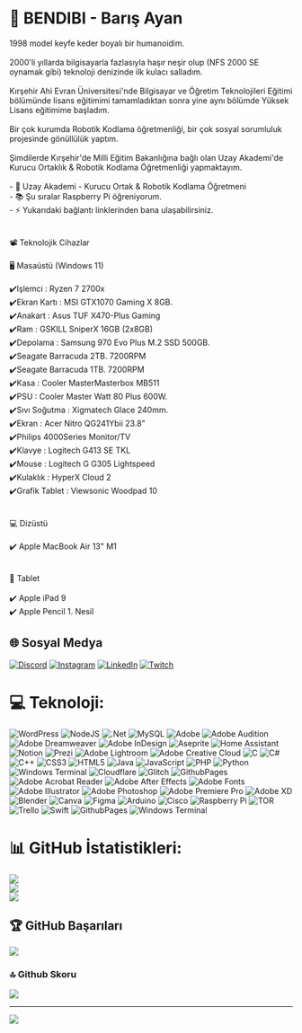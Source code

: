 # 💫 BENDIBI - Barış Ayan
1998 model keyfe keder boyalı bir humanoidim.<br><br>2000'li yıllarda bilgisayarla fazlasıyla haşır neşir olup (NFS 2000 SE oynamak gibi) teknoloji denizinde ilk kulacı salladım.<br><br>Kırşehir Ahi Evran Üniversitesi'nde Bilgisayar ve Öğretim Teknolojileri Eğitimi bölümünde lisans eğitimimi tamamladıktan sonra yine aynı bölümde Yüksek Lisans eğitimime başladım.<br><br>Bir çok kurumda Robotik Kodlama öğretmenliği, bir çok sosyal sorumluluk projesinde gönüllülük yaptım.<br><br>Şimdilerde Kırşehir'de Milli Eğitim Bakanlığına bağlı olan Uzay Akademi'de Kurucu Ortaklık & Robotik Kodlama Öğretmenliği yapmaktayım.<br><br>- 🔭 Uzay Akademi - Kurucu Ortak & Robotik Kodlama Öğretmeni<br>- 📚 Şu sıralar Raspberry Pi öğreniyorum.<br>- ⚡ Yukarıdaki bağlantı linklerinden bana ulaşabilirsiniz.<br><br><br>📽️ Teknolojik Cihazlar<br><br>🖥️ Masaüstü (Windows 11)<br><br>✔️Işlemci : Ryzen 7 2700x<br>✔️Ekran Kartı : MSI GTX1070 Gaming X 8GB.<br>✔️Anakart : Asus TUF X470-Plus Gaming<br>✔️Ram : GSKILL SniperX 16GB (2x8GB)<br>✔️Depolama : Samsung 970 Evo Plus M.2 SSD 500GB.<br>✔️Seagate Barracuda 2TB. 7200RPM<br>✔️Seagate Barracuda 1TB. 7200RPM<br>✔️Kasa : Cooler MasterMasterbox MB511<br>✔️PSU : Cooler Master Watt 80 Plus 600W.<br>✔️Sıvı Soğutma : Xigmatech Glace 240mm.<br>✔️Ekran : Acer Nitro QG241Ybii 23.8"<br>✔️Philips 4000Series Monitor/TV<br>✔️Klavye : Logitech G413 SE TKL<br>✔️Mouse : Logitech G G305 Lightspeed<br>✔️Kulaklık : HyperX Cloud 2<br>✔️Grafik Tablet : Viewsonic Woodpad 10<br><br><br>💻 Dizüstü<br><br>✔️ Apple MacBook Air 13" M1<br><br><br>📱 Tablet<br><br>✔️ Apple iPad 9<br>✔️ Apple Pencil 1. Nesil


## 🌐 Sosyal Medya
[![Discord](https://img.shields.io/badge/Discord-%237289DA.svg?logo=discord&logoColor=white)](https://discord.gg/https://discord.gg/4qDuUmE5bG) [![Instagram](https://img.shields.io/badge/Instagram-%23E4405F.svg?logo=Instagram&logoColor=white)](https://instagram.com/dbarisayan) [![LinkedIn](https://img.shields.io/badge/LinkedIn-%230077B5.svg?logo=linkedin&logoColor=white)](https://linkedin.com/in/https://www.linkedin.com/in/dbarisayan/) [![Twitch](https://img.shields.io/badge/Twitch-%239146FF.svg?logo=Twitch&logoColor=white)](https://twitch.tv/bendibi) 

# 💻 Teknoloji:
![WordPress](https://img.shields.io/badge/WordPress-%23117AC9.svg?style=for-the-badge&logo=WordPress&logoColor=white) ![NodeJS](https://img.shields.io/badge/node.js-6DA55F?style=for-the-badge&logo=node.js&logoColor=white) ![.Net](https://img.shields.io/badge/.NET-5C2D91?style=for-the-badge&logo=.net&logoColor=white) ![MySQL](https://img.shields.io/badge/mysql-%2300000f.svg?style=for-the-badge&logo=mysql&logoColor=white) ![Adobe](https://img.shields.io/badge/adobe-%23FF0000.svg?style=for-the-badge&logo=adobe&logoColor=white) ![Adobe Audition](https://img.shields.io/badge/Adobe%20Audition-9999FF.svg?style=for-the-badge&logo=Adobe%20Audition&logoColor=white) ![Adobe Dreamweaver](https://img.shields.io/badge/Adobe%20Dreamweaver-FF61F6.svg?style=for-the-badge&logo=Adobe%20Dreamweaver&logoColor=white) ![Adobe InDesign](https://img.shields.io/badge/Adobe%20InDesign-49021F?style=for-the-badge&logo=adobeindesign&logoColor=FF3366) ![Aseprite](https://img.shields.io/badge/Aseprite-FFFFFF?style=for-the-badge&logo=Aseprite&logoColor=#7D929E) ![Home Assistant](https://img.shields.io/badge/home%20assistant-%2341BDF5.svg?style=for-the-badge&logo=home-assistant&logoColor=white) ![Notion](https://img.shields.io/badge/Notion-%23000000.svg?style=for-the-badge&logo=notion&logoColor=white) ![Prezi](https://img.shields.io/badge/Prezi-%23000000.svg?style=for-the-badge&logo=Prezi&logoColor=white) ![Adobe Lightroom](https://img.shields.io/badge/Adobe%20Lightroom-31A8FF.svg?style=for-the-badge&logo=Adobe%20Lightroom&logoColor=white) ![Adobe Creative Cloud](https://img.shields.io/badge/Adobe%20Creative%20Cloud-DA1F26.svg?style=for-the-badge&logo=Adobe%20Creative%20Cloud&logoColor=white) ![C](https://img.shields.io/badge/c-%2300599C.svg?style=for-the-badge&logo=c&logoColor=white) ![C#](https://img.shields.io/badge/c%23-%23239120.svg?style=for-the-badge&logo=csharp&logoColor=white) ![C++](https://img.shields.io/badge/c++-%2300599C.svg?style=for-the-badge&logo=c%2B%2B&logoColor=white) ![CSS3](https://img.shields.io/badge/css3-%231572B6.svg?style=for-the-badge&logo=css3&logoColor=white) ![HTML5](https://img.shields.io/badge/html5-%23E34F26.svg?style=for-the-badge&logo=html5&logoColor=white) ![Java](https://img.shields.io/badge/java-%23ED8B00.svg?style=for-the-badge&logo=openjdk&logoColor=white) ![JavaScript](https://img.shields.io/badge/javascript-%23323330.svg?style=for-the-badge&logo=javascript&logoColor=%23F7DF1E) ![PHP](https://img.shields.io/badge/php-%23777BB4.svg?style=for-the-badge&logo=php&logoColor=white) ![Python](https://img.shields.io/badge/python-3670A0?style=for-the-badge&logo=python&logoColor=ffdd54) ![Windows Terminal](https://img.shields.io/badge/Windows%20Terminal-%234D4D4D.svg?style=for-the-badge&logo=windows-terminal&logoColor=white) ![Cloudflare](https://img.shields.io/badge/Cloudflare-F38020?style=for-the-badge&logo=Cloudflare&logoColor=white) ![Glitch](https://img.shields.io/badge/glitch-%233333FF.svg?style=for-the-badge&logo=glitch&logoColor=white) ![GithubPages](https://img.shields.io/badge/github%20pages-121013?style=for-the-badge&logo=github&logoColor=white) ![Adobe Acrobat Reader](https://img.shields.io/badge/Adobe%20Acrobat%20Reader-EC1C24.svg?style=for-the-badge&logo=Adobe%20Acrobat%20Reader&logoColor=white) ![Adobe After Effects](https://img.shields.io/badge/Adobe%20After%20Effects-9999FF.svg?style=for-the-badge&logo=Adobe%20After%20Effects&logoColor=white) ![Adobe Fonts](https://img.shields.io/badge/Adobe%20Fonts-000B1D.svg?style=for-the-badge&logo=Adobe%20Fonts&logoColor=white) ![Adobe Illustrator](https://img.shields.io/badge/adobe%20illustrator-%23FF9A00.svg?style=for-the-badge&logo=adobe%20illustrator&logoColor=white) ![Adobe Photoshop](https://img.shields.io/badge/adobe%20photoshop-%2331A8FF.svg?style=for-the-badge&logo=adobe%20photoshop&logoColor=white) ![Adobe Premiere Pro](https://img.shields.io/badge/Adobe%20Premiere%20Pro-9999FF.svg?style=for-the-badge&logo=Adobe%20Premiere%20Pro&logoColor=white) ![Adobe XD](https://img.shields.io/badge/Adobe%20XD-470137?style=for-the-badge&logo=Adobe%20XD&logoColor=#FF61F6) ![Blender](https://img.shields.io/badge/blender-%23F5792A.svg?style=for-the-badge&logo=blender&logoColor=white) ![Canva](https://img.shields.io/badge/Canva-%2300C4CC.svg?style=for-the-badge&logo=Canva&logoColor=white) ![Figma](https://img.shields.io/badge/figma-%23F24E1E.svg?style=for-the-badge&logo=figma&logoColor=white) ![Arduino](https://img.shields.io/badge/-Arduino-00979D?style=for-the-badge&logo=Arduino&logoColor=white) ![Cisco](https://img.shields.io/badge/cisco-%23049fd9.svg?style=for-the-badge&logo=cisco&logoColor=black) ![Raspberry Pi](https://img.shields.io/badge/-RaspberryPi-C51A4A?style=for-the-badge&logo=Raspberry-Pi) ![TOR](https://img.shields.io/badge/tor-%237E4798.svg?style=for-the-badge&logo=tor-project&logoColor=white) ![Trello](https://img.shields.io/badge/Trello-%23026AA7.svg?style=for-the-badge&logo=Trello&logoColor=white) ![Swift](https://img.shields.io/badge/swift-F54A2A?style=for-the-badge&logo=swift&logoColor=white) ![GithubPages](https://img.shields.io/badge/github%20pages-121013?style=for-the-badge&logo=github&logoColor=white) ![Windows Terminal](https://img.shields.io/badge/Windows%20Terminal-%234D4D4D.svg?style=for-the-badge&logo=windows-terminal&logoColor=white)
# 📊 GitHub İstatistikleri:
![](https://github-readme-stats.vercel.app/api?username=dbarisayan&theme=dark&hide_border=false&include_all_commits=false&count_private=false)<br/>
![](https://github-readme-streak-stats.herokuapp.com/?user=dbarisayan&theme=dark&hide_border=false)<br/>
![](https://github-readme-stats.vercel.app/api/top-langs/?username=dbarisayan&theme=dark&hide_border=false&include_all_commits=false&count_private=false&layout=compact)

## 🏆 GitHub Başarıları
![](https://github-profile-trophy.vercel.app/?username=dbarisayan&theme=apprentice&no-frame=false&no-bg=true&margin-w=4)

### 🔝 Github Skoru
![](https://github-contributor-stats.vercel.app/api?username=dbarisayan&limit=5&theme=dark&combine_all_yearly_contributions=true)

---
[![](https://visitcount.itsvg.in/api?id=dbarisayan&icon=0&color=3)](https://visitcount.itsvg.in)

<!-- Proudly created with GPRM ( https://gprm.itsvg.in ) -->
